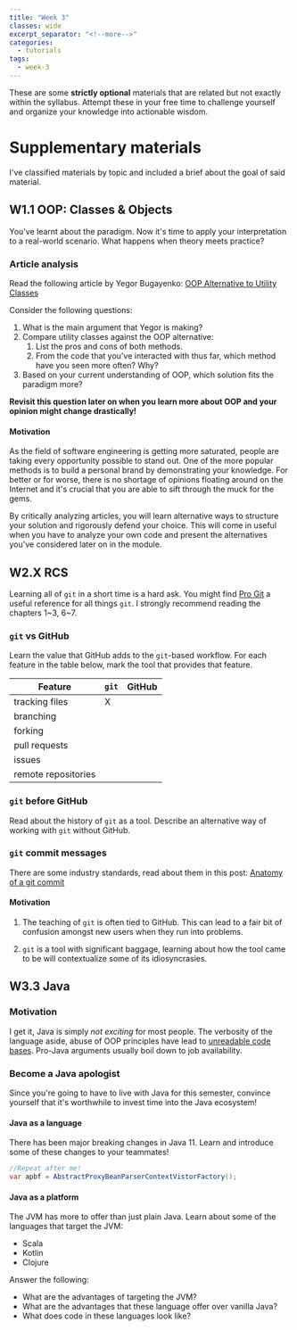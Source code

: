 ```yaml
---
title: "Week 3"
classes: wide
excerpt_separator: "<!--more-->"
categories:
  - tutorials
tags:
  - week-3
---
```


These are some **strictly optional** materials that are related but not exactly within the syllabus. 
Attempt these in your free time to challenge yourself and organize your knowledge into actionable wisdom.

# Supplementary materials

I've classified materials by topic and included a brief about the goal of said material.


## W1.1 OOP: Classes & Objects

You've learnt about the paradigm.
Now it's time to apply your interpretation to a real-world scenario.
What happens when theory meets practice?

### Article analysis

Read the following article by Yegor Bugayenko: [OOP Alternative to Utility Classes](http://archive.is/tbEjc)

Consider the following questions:
1. What is the main argument that Yegor is making?
1. Compare utility classes against the OOP alternative:
    1. List the pros and cons of both methods.
    1. From the code that you've interacted with thus far, which method have you seen more often? Why?
1. Based on your current understanding of OOP, which solution fits the paradigm more?

**Revisit this question later on when you learn more about OOP and your opinion might change drastically!**

#### Motivation
As the field of software engineering is getting more saturated, people are taking every opportunity possible to stand out.
One of the more popular methods is to build a personal brand by demonstrating your knowledge.
For better or for worse, there is no shortage of opinions floating around on the Internet and it's crucial that you are able to sift through the muck for the gems.

By critically analyzing articles, you will learn alternative ways to structure your solution and rigorously defend your choice.
This will come in useful when you have to analyze your own code and present the alternatives you've considered later on in the module.

## W2.X RCS 

Learning all of `git` in a short time is a hard ask.
You might find [Pro Git](https://git-scm.com/book/en/v2) a useful reference for all things `git`.
I strongly recommend reading the chapters 1~3, 6~7.

### `git` vs GitHub

Learn the value that GitHub adds to the `git`-based workflow.
For each feature in the table below, mark the tool that provides that feature.

Feature|`git`|GitHub|
---|---|---
tracking files|X|
branching| | 
forking| | 
pull requests| | 
issues| | 
remote repositories| | 

### `git` before GitHub

Read about the history of `git` as a tool. 
Describe an alternative way of working with `git` without GitHub.

 
### `git` commit messages
There are some industry standards, read about them in this post:
[Anatomy of a git commit](2019-08-09-anatomy-of-git-commit.md)

#### Motivation
1. The teaching of `git` is often tied to GitHub. 
This can lead to a fair bit of confusion amongst new users when they run into problems.

1. `git` is a tool with significant baggage, learning about how the tool came to be will contextualize some of its idiosyncrasies.


## W3.3 Java

### Motivation
I get it, Java is simply _not exciting_ for most people. 
The verbosity of the language aside, abuse of OOP principles have lead to [unreadable code bases](https://github.com/EnterpriseQualityCoding/FizzBuzzEnterpriseEdition).
Pro-Java arguments usually boil down to job availability.

### Become a Java apologist

Since you're going to have to live with Java for this semester, convince yourself that it's worthwhile to invest time into the Java ecosystem!

#### Java as a language

There has been major breaking changes in Java 11. 
Learn and introduce some of these changes to your teammates!

```java
//Repeat after me!
var apbf = AbstractProxyBeanParserContextVistorFactory();
```

#### Java as a platform

The JVM has more to offer than just plain Java.
Learn about some of the languages that target the JVM:
- Scala
- Kotlin
- Clojure

Answer the following:
- What are the advantages of targeting the JVM?
- What are the advantages that these language offer over vanilla Java?
- What does code in these languages look like?
